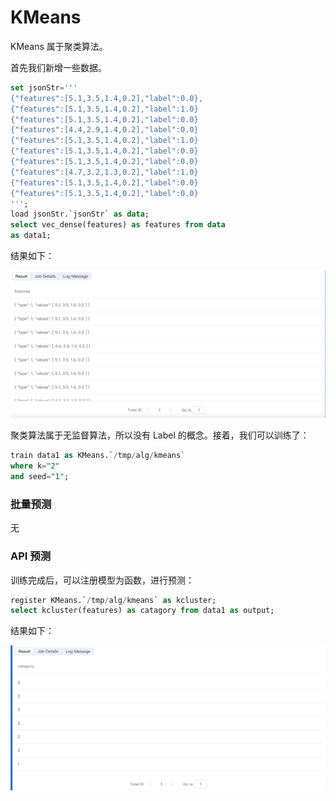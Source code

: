 # KMeans

KMeans 属于聚类算法。

首先我们新增一些数据。

``` sql
set jsonStr='''
{"features":[5.1,3.5,1.4,0.2],"label":0.0},
{"features":[5.1,3.5,1.4,0.2],"label":1.0}
{"features":[5.1,3.5,1.4,0.2],"label":0.0}
{"features":[4.4,2.9,1.4,0.2],"label":0.0}
{"features":[5.1,3.5,1.4,0.2],"label":1.0}
{"features":[5.1,3.5,1.4,0.2],"label":0.0}
{"features":[5.1,3.5,1.4,0.2],"label":0.0}
{"features":[4.7,3.2,1.3,0.2],"label":1.0}
{"features":[5.1,3.5,1.4,0.2],"label":0.0}
{"features":[5.1,3.5,1.4,0.2],"label":0.0}
''';
load jsonStr.`jsonStr` as data;
select vec_dense(features) as features from data
as data1;
```

结果如下：

<p align="center">
    <img src="/byzer-lang/zh-cn/ml/algs/images/kmeans_result1.png" alt="name"  width="800"/>
</p>

聚类算法属于无监督算法，所以没有 Label 的概念。接着，我们可以训练了：

``` sql
train data1 as KMeans.`/tmp/alg/kmeans`
where k="2"
and seed="1";
```
### 批量预测
无

### API 预测
训练完成后，可以注册模型为函数，进行预测：

``` sql
register KMeans.`/tmp/alg/kmeans` as kcluster;
select kcluster(features) as catagory from data1 as output;
```

结果如下：

<p align="center">
    <img src="/byzer-lang/zh-cn/ml/algs/images/kmeans_result2.png" alt="name"  width="800"/>
</p>



